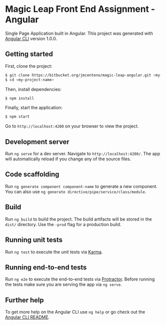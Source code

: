 # Magic Leap Front End Assignment - Angular

Single Page Application built in Angular.
This project was generated with [Angular CLI](https://github.com/angular/angular-cli) version 1.0.0.

## Getting started

First, clone the project:

```bash
$ git clone https://bitbucket.org/jmcenteno/magic-leap-angular.git <my-project-name>
$ cd <my-project-name>
```

Then, install dependencies:

```bash
$ npm install
```

Finally, start the application:

```bash
$ npm start
```

Go to `http://localhost:4200` on your browser to view the project.

## Development server

Run `ng serve` for a dev server. Navigate to `http://localhost:4200/`. The app will automatically reload if you change any of the source files.

## Code scaffolding

Run `ng generate component component-name` to generate a new component. You can also use `ng generate directive/pipe/service/class/module`.

## Build

Run `ng build` to build the project. The build artifacts will be stored in the `dist/` directory. Use the `-prod` flag for a production build.

## Running unit tests

Run `ng test` to execute the unit tests via [Karma](https://karma-runner.github.io).

## Running end-to-end tests

Run `ng e2e` to execute the end-to-end tests via [Protractor](http://www.protractortest.org/).
Before running the tests make sure you are serving the app via `ng serve`.

## Further help

To get more help on the Angular CLI use `ng help` or go check out the [Angular CLI README](https://github.com/angular/angular-cli/blob/master/README.md).

